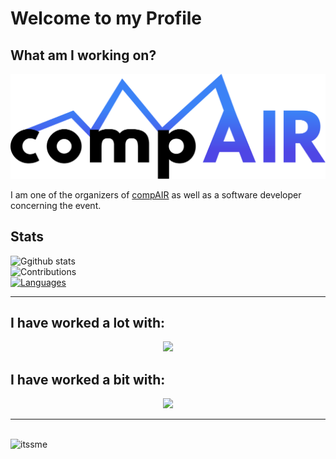 # Welcome to my Profile

## What am I working on?

![compair](images/logo.svg)

I am one of the organizers of [compAIR](https://comp-air.at/) as well as a software developer concerning the event.

## Stats

![Ggithub stats](https://github-readme-stats.vercel.app/api?username=itssme&show_icons=true&count_private=true&theme=dark)
<br>
![Contributions](https://github-readme-streak-stats.herokuapp.com/?user=itssme&theme=dark)
<br>
[![Languages](https://github-readme-stats.vercel.app/api/top-langs/?username=itssme&hide=css,html&theme=dark)](https://github.com/anuraghazra/github-readme-stats)

<hr>

## I have worked a lot with:
<p align="center">
  <a href="https://skillicons.dev">
    <img src="https://skillicons.dev/icons?i=arduino,bash,git,c,cpp,cmake,docker,fastapi,flask,git,github,java,linux,postgres,py,raspberrypi,ros,sqlite," />
  </a>
</p>

## I have worked a bit with:
<p align="center">
  <a href="https://skillicons.dev">
    <img src="https://skillicons.dev/icons?i=blender,githubactions,grafana,graphql,kubernetes,qt,r,tailwind,unity" />
  </a>
</p>

<hr>

<br>
<img src="https://komarev.com/ghpvc/?username=itssme&style=flat&color=brightgreen" alt="itssme" />
